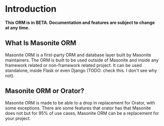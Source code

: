 # Introduction

**This ORM is in BETA. Documentation and features are subject to change at any time.**

## What Is Masonite ORM

Masonite ORM is a first-party ORM and database layer built by Masonite maintainers. The ORM is built to be used outside of Masonite and inside any framework related or non-framework related project. It can be used standalone, inside Flask or even Django \(TODO: check this. I don't see why not\).

## Masonite ORM or Orator?

Masonite ORM is made to be able to a drop in replacement for Orator, with some exceptions. There are some features that orator has that Masonite does not but for 95% of use cases, Masonite ORM can be a replacement for your project.

